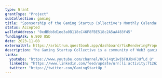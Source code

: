 ```yaml
---
type: Grant
grantType: "Project"
subCollection: gaming
title: "Sponsorship of the Gaming Startup Collective's Monthly Calendar of Events"
status: Accepted
walletAddress: "0xdBbb8d1ee3a0B118cC46F8FBE518c2A5aA483f45"
fundingAsk: 6,900 USD
date: 2023-11-08
externalUrl: https://arbitrum.questbook.app/dashboard/?isRenderingProposalBody=true&proposalId=0x53d&chainId=10&role=community&grantId=0xbf93fc6825b5e9ba9a3d7fcf3d14cdfcf3b4c734
description: "he Gaming Startup Collective is a community of Web3 gaming Founders working together to share best practices, tips, and meaningful feedback."
links:
  youtube: "https://www.youtube.com/channel/UCkj4qtIwjbT8JbHF3UfLd_Q"
  linkedIn: "https://www.linkedin.com/feed/update/urn:li:activity:7126278449077354496/"
  twitter: "https://twitter.com/GamingStartUp_"
---
```


